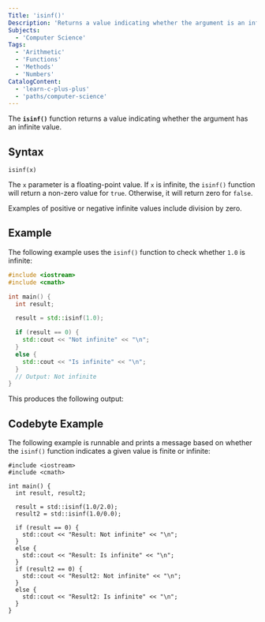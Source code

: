 ```yaml
---
Title: 'isinf()'
Description: 'Returns a value indicating whether the argument is an infinite value.'
Subjects:
  - 'Computer Science'
Tags:
  - 'Arithmetic'
  - 'Functions'
  - 'Methods'
  - 'Numbers'
CatalogContent:
  - 'learn-c-plus-plus'
  - 'paths/computer-science'
---
```


The **`isinf()`** function returns a value indicating whether the argument has an infinite value.

## Syntax

```pseudo
isinf(x)
```

The `x` parameter is a floating-point value. If `x` is infinite, the `isinf()` function will return a non-zero value for `true`. Otherwise, it will return zero for `false`.

Examples of positive or negative infinite values include division by zero.

## Example

The following example uses the `isinf()` function to check whether `1.0` is infinite:

```cpp
#include <iostream>
#include <cmath>

int main() {
  int result;

  result = std::isinf(1.0);

  if (result == 0) {
    std::cout << "Not infinite" << "\n";
  }
  else {
    std::cout << "Is infinite" << "\n";
  }
  // Output: Not infinite
}
```

This produces the following output:

## Codebyte Example

The following example is runnable and prints a message based on whether the `isinf()` function indicates a given value is finite or infinite:

```codebyte/cpp
#include <iostream>
#include <cmath>

int main() {
  int result, result2;

  result = std::isinf(1.0/2.0);
  result2 = std::isinf(1.0/0.0);

  if (result == 0) {
    std::cout << "Result: Not infinite" << "\n";
  }
  else {
    std::cout << "Result: Is infinite" << "\n";
  }
  if (result2 == 0) {
    std::cout << "Result2: Not infinite" << "\n";
  }
  else {
    std::cout << "Result2: Is infinite" << "\n";
  }
}
```
